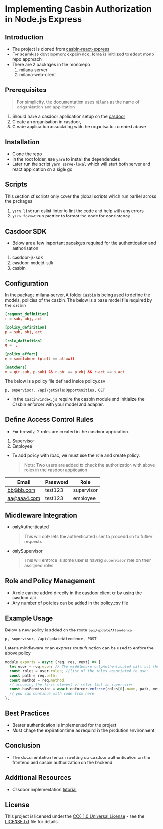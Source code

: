 # Implementing Casbin Authorization in Node.js Express

## Introduction

- The project is cloned from [casbin-react-express](https://github.com/casdoor/casdoor-nodejs-react-example)
- For seamless development expeirence, [lerna](https://lerna.js.org/docs/getting-started) is initilized to adapt mono repo approach
- There are 2 packages in the monorepo
  1. milana-server
  2. milana-web-client

## Prerequisites

> For simplicity, the documentation uses `milana` as the name of origanisation and application

1. Should have a casdoor application setup on the [casdoor](https://casdoor.org/)
2. Create an organisation in casdoor,
3. Create application associating with the organisation created above

## Installation

- Clone the repo
- In the root folder, use `yarn` to install the dependencies
- Later run the script `yarn serve-local` which will start both server and react application on a sigle go

## Scripts

This section of scripts only cover the global scripts which run parllel across the packages.
1. `yarn lint` run eslint linter to lint the code and help with any errors
2. `yarn format` run prettier to format the code for consistency

## Casdoor SDK

- Below are a few important pacakges required for the authentication and authorisation

1. casdoor-js-sdk
2. casdoor-nodejd-sdk
3. casbin

## Configuration

In the package milana-server, A folder `Casbin` is being used to define the models, policies of the casbin.
The below is a base model file required by the casbin

```conf
[request_definition]
r = sub, obj, act

[policy_definition]
p = sub, obj, act

[role_definition]
g = _, _

[policy_effect]
e = some(where (p.eft == allow))

[matchers]
m = g(r.sub, p.sub) && r.obj == p.obj && r.act == p.act

```

The below is a policy file defined inside policy.csv

```csv
p, supervisor, /api/getSalesOpportunities, GET
```

- In the `Casbin/index.js` require the casbin module and initialize the Casbin enforcer with your model and adapter.

## Define Access Control Rules

- For brewity, 2 roles are created in the casdoor application.

1. Supervisor
2. Employee

- To add policy with rbac, we must use the role and create policy.
  > Note: Two users are added to check the authorization with above roles in the casdoor application

| Email       | Password | Role       |
| ----------- | -------- | ---------- |
| bb@bb.com   | test123  | supervisor |
| aa@aaa4.com | test123  | employee   |

## Middleware Integration

- onlyAuthenticated
  > This will only lets the authenticated user to procedd on to futher requests
- onlySupervisor
  > This will enforce is some user is having `supervisor` role on their assigned roles

## Role and Policy Management

- A role can be added directly in the casdoor client or by using the casdoor api
- Any number of policies can be added in the policy.csv file

## Example Usage

Below a new policy is added on the route `api/updateAttendence`

```csv
p, supervisor, /api/updateAttendence, POST
```

Later a middleware or an express route function can be used to enfore the above policy

```js
module.exports = async (req, res, next) => {
  let user = req.user; // The middleware onlyAuthenticated will set the user object in the request local
  const roles = user.roles; //list of the roles associated to user
  const path = req.path;
  const method = req.method;
  // assuming the first element of roles list is supervisor
  const hasPermission = await enforcer.enforce(roles[0].name, path, method);
  // you can continue with code from here
};
```

## Best Practices

- Bearer authentication is implemented for the project
- Must chage the expiration time as requird in the prodution environment

## Conclusion

- The documentation helps in setting up casdoor authentication on the frontend and casbin authorization on the backend

## Additional Resources

- Casdoor implementation [tutorial](https://casdoor.org/docs/basic/tutorials)

## License

This project is licensed under the [CC0 1.0 Universal License](./CC0_LICENSE.txt) - see the [LICENSE.txt](./CC0_LICENSE.txt) file for details.
